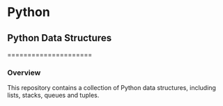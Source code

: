 # Python

## Python Data Structures

=====================

### Overview

This repository contains a collection of Python data structures, including lists, stacks, queues and tuples.
